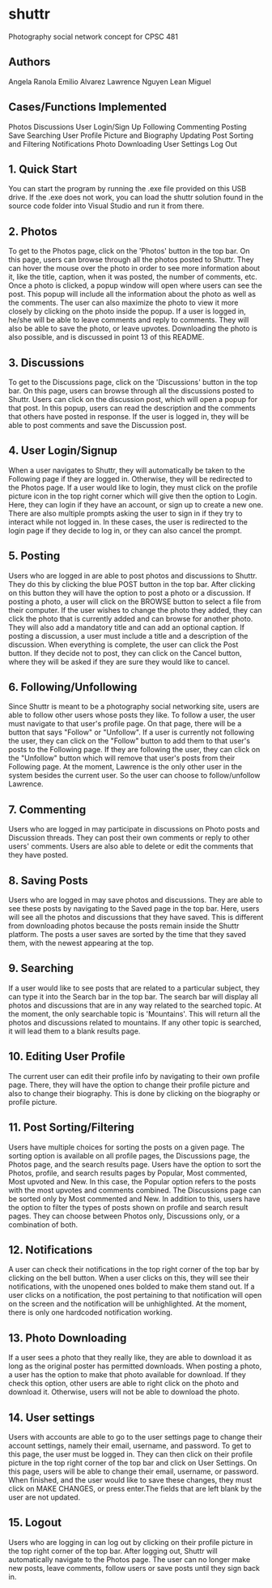 # shuttr
Photography social network concept for CPSC 481

## Authors
Angela Ranola
Emilio Alvarez
Lawrence Nguyen
Lean Miguel

## Cases/Functions Implemented
Photos
Discussions
User Login/Sign Up 
Following
Commenting
Posting
Save
Searching
User Profile Picture and Biography Updating
Post Sorting and Filtering
Notifications
Photo Downloading
User Settings
Log Out

## 1. Quick Start
You can start the program by running the .exe file provided on this USB drive. If the .exe does not work, you can load the shuttr solution found in the source code folder into Visual Studio and run it from there.

## 2. Photos
To get to the Photos page, click on the 'Photos' button in the top bar. On this page, users can browse through all the photos posted to Shuttr. They can hover the mouse over the photo in order to see more information about it, like the title, caption, when it was posted, the number of comments, etc. Once a photo is clicked, a popup window will open where users can see the post. This popup will include all the information about the photo as well as the comments. The user can also maximize the photo to view it more closely by clicking on the photo inside the popup. If a user is logged in, he/she will be able to leave comments and reply to comments. They will also be able to save the photo, or leave upvotes. Downloading the photo is also possible, and is discussed in point 13 of this README.

## 3. Discussions
To get to the Discussions page, click on the 'Discussions' button in the top bar. On this page, users can browse through all the discussions posted to Shuttr. Users can click on the discussion post, which will open a popup for that post. In this popup, users can read the description and the comments that others have posted in response. If the user is logged in, they will be able to post comments and save the Discussion post.

## 4. User Login/Signup
When a user navigates to Shuttr, they will automatically be taken to the Following page if they are logged in. Otherwise, they will be redirected to the Photos page. If a user would like to login, they must click on the profile picture icon in the top right corner which will give then the option to Login. Here, they can login if they have an account, or sign up to create a new one. There are also multiple prompts asking the user to sign in if they try to interact while not logged in. In these cases, the user is redirected to the login page if they decide to log in, or they can also cancel the prompt.

## 5. Posting
Users who are logged in are able to post photos and discussions to Shuttr. They do this by clicking the blue POST button in the top bar. After clicking on this button they will have the option to post a photo or a discussion. If posting a photo, a user will click on the BROWSE button to select a file from their computer. If the user wishes to change the photo they added, they can click the photo that is currently added and can browse for another photo. They will also add a mandatory title and can add an optional caption. If posting a discussion, a user must include a title and a description of the discussion. When everything is complete, the user can click the Post button. If they decide not to post, they can click on the Cancel button, where they will be asked if they are sure they would like to cancel.

## 6. Following/Unfollowing
Since Shuttr is meant to be a photography social networking site, users are able to follow other users whose posts they like. To follow a user, the user must navigate to that user's profile page. On that page, there will be a button that says "Follow" or "Unfollow". If a user is currently not following the user, they can click on the "Follow" button to add them to that user's posts to the Following page. If they are following the user, they can click on the "Unfollow" button which will remove that user's posts from their Following page. At the moment, Lawrence is the only other user in the system besides the current user. So the user can choose to follow/unfollow Lawrence.

## 7. Commenting
Users who are logged in may participate in discussions on Photo posts and Discussion threads. They can post their own comments or reply to other users' comments. Users are also able to delete or edit the comments that they have posted.

## 8. Saving Posts
Users who are logged in may save photos and discussions. They are able to see these posts by navigating to the Saved page in the top bar. Here, users will see all the photos and discussions that they have saved. This is different from downloading photos because the posts remain inside the Shuttr platform. The posts a user saves are sorted by the time that they saved them, with the newest appearing at the top.

## 9. Searching
If a user would like to see posts that are related to a particular subject, they can type it into the Search bar in the top bar. The search bar will display all photos and discussions that are in any way related to the searched topic. At the moment, the only searchable topic is 'Mountains'. This will return all the photos and discussions related to mountains. If any other topic is searched, it will lead them to a blank results page.

## 10. Editing User Profile
The current user can edit their profile info by navigating to their own profile page. There, they will have the option to change their profile picture and also to change their biography. This is done by clicking on the biography or profile picture.

## 11. Post Sorting/Filtering
Users have multiple choices for sorting the posts on a given page. The sorting option is available on all profile pages, the Discussions page, the Photos page, and the search results page. Users have the option to sort the Photos, profile, and search results pages by Popular, Most commented, Most upvoted and New. In this case, the Popular option refers to the posts with the most upvotes and comments combined. The Discussions page can be sorted only by Most commented and New. In addition to this, users have the option to filter the types of posts shown on profile and search result pages. They can choose between Photos only, Discussions only, or a combination of both.

## 12. Notifications
A user can check their notifications in the top right corner of the top bar by clicking on the bell button. When a user clicks on this, they will see their notifications, with the unopened ones bolded to make them stand out. If a user clicks on a notification, the post pertaining to that notification will open on the screen and the notification will be unhighlighted. At the moment, there is only one hardcoded notification working.

## 13. Photo Downloading
If a user sees a photo that they really like, they are able to download it as long as the original poster has permitted downloads. When posting a photo, a user has the option to make that photo available for download. If they check this option, other users are able to right click on the photo and download it. Otherwise, users will not be able to download the photo.

## 14. User settings
Users with accounts are able to go to the user settings page to change their account settings, namely their email, username, and password. To get to this page, the user must be logged in. They can then click on their profile picture in the top right corner of the top bar and click on User Settings. On this page, users will be able to change their email, username, or password. When finished, and the user would like to save these changes, they must click on MAKE CHANGES, or press enter.The fields that are left blank by the user are not updated.

## 15. Logout
Users who are logging in can log out by clicking on their profile picture in the top right corner of the top bar. After logging out, Shuttr will automatically navigate to the Photos page. The user can no longer make new posts, leave comments, follow users or save posts until they sign back in.